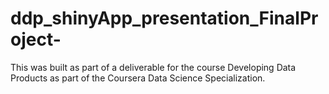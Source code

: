 # ddp_shinyApp_presentation_FinalProject-
This was built as part of a deliverable for the course Developing Data Products as part of the Coursera Data Science Specialization.
